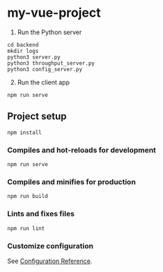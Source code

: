 # my-vue-project 

1. Run the Python server
```
cd backend
mkdir logs
python3 server.py
python3 throughput_server.py
python3 config_server.py
```
2. Run the client app
```
npm run serve
```

## Project setup
```
npm install
```

### Compiles and hot-reloads for development
```
npm run serve
```

### Compiles and minifies for production
```
npm run build
```

### Lints and fixes files
```
npm run lint
```

### Customize configuration
See [Configuration Reference](https://cli.vuejs.org/config/).
